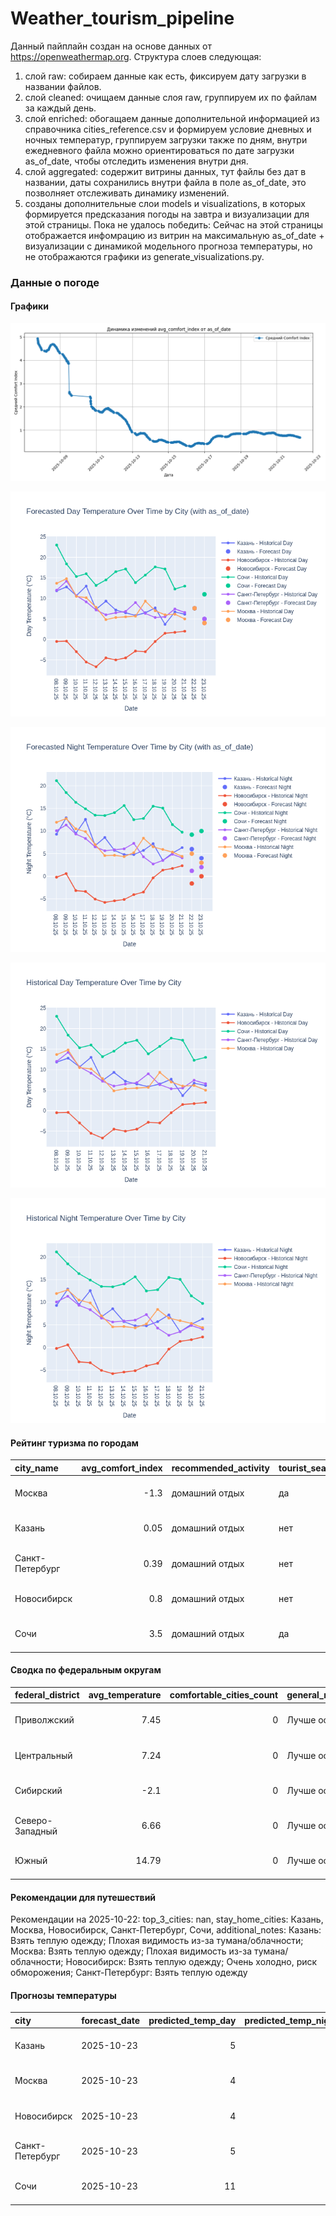 # Weather_tourism_pipeline
Данный пайплайн создан на основе данных от https://openweathermap.org.
Структура слоев следующая:
  1) слой raw: 
  собираем данные как есть, фиксируем дату загрузки в названии файлов.
  2) слой cleaned:
  очищаем данные слоя raw, группируем их по файлам за каждый день.
  3) слой enriched:
  обогащаем данные дополнительной информацией из справочника cities_reference.csv и формируем условие дневных и ночных температур,
  группируем загрузки также по дням, внутри ежедневного файла можно ориентироваться по дате загрузки as_of_date, чтобы отследить изменения внутри дня.
  4) слой aggregated:
   содержит витрины данных, тут файлы без дат в названии, даты сохранились внутри файла в поле as_of_date, это позволняет отслеживать динамику изменений.
  6) созданы дополнительные слои models и visualizations, в которых формируется предсказания погоды на завтра и визуализации для этой страницы.
  Пока не удалось победить: Сейчас на этой страницы отображается инфомрацию из витрин на максимальную as_of_date + визуализации с динамикой модельного прогноза температуры, 
  но не отображаются графики из generate_visualizations.py.
<!-- WEATHER DATA START -->
### Данные о погоде

#### Графики
![Comfort Index Trend](data/visualizations/comfort_index_trend.png)

![Forecasted Day Temperature](data/visualizations/forecasted_day_temperature.png)

![Forecasted Night Temperature](data/visualizations/forecasted_night_temperature.png)

![Historical Day Temperature](data/visualizations/historical_day_temperature.png)

![Historical Night Temperature](data/visualizations/historical_night_temperature.png)

#### Рейтинг туризма по городам
| city_name       |   avg_comfort_index | recommended_activity   | tourist_season_match   | tourism_season   | tour_recommendation       | as_of_date          |
|:----------------|--------------------:|:-----------------------|:-----------------------|:-----------------|:--------------------------|:--------------------|
| Москва          |               -1.3  | домашний отдых         | да                     | Круглогодично    | домашний отдых в сезон    | 2025-10-22 06:35:00 |
| Казань          |                0.05 | домашний отдых         | нет                    | Май-Сентябрь     | домашний отдых вне сезона | 2025-10-22 06:35:00 |
| Санкт-Петербург |                0.39 | домашний отдых         | нет                    | Май-Сентябрь     | домашний отдых вне сезона | 2025-10-22 06:35:00 |
| Новосибирск     |                0.8  | домашний отдых         | нет                    | Июнь-Август      | домашний отдых вне сезона | 2025-10-22 06:35:00 |
| Сочи            |                3.5  | домашний отдых         | да                     | Май-Октябрь      | домашний отдых в сезон    | 2025-10-22 06:35:00 |

#### Сводка по федеральным округам
| federal_district   |   avg_temperature |   comfortable_cities_count | general_recommendation   | as_of_date          |
|:-------------------|------------------:|---------------------------:|:-------------------------|:--------------------|
| Приволжский        |              7.45 |                          0 | Лучше остаться дома      | 2025-10-22 06:35:00 |
| Центральный        |              7.24 |                          0 | Лучше остаться дома      | 2025-10-22 06:35:00 |
| Сибирский          |             -2.1  |                          0 | Лучше остаться дома      | 2025-10-22 06:35:00 |
| Северо-Западный    |              6.66 |                          0 | Лучше остаться дома      | 2025-10-22 06:35:00 |
| Южный              |             14.79 |                          0 | Лучше остаться дома      | 2025-10-22 06:35:00 |

#### Рекомендации для путешествий
Рекомендации на 2025-10-22: top_3_cities: nan, stay_home_cities: Казань, Москва, Новосибирск, Санкт-Петербург, Сочи, additional_notes: Казань: Взять теплую одежду; Плохая видимость из-за тумана/облачности; Москва: Взять теплую одежду; Плохая видимость из-за тумана/облачности; Новосибирск: Взять теплую одежду; Очень холодно, риск обморожения; Санкт-Петербург: Взять теплую одежду

#### Прогнозы температуры
| city            | forecast_date   |   predicted_temp_day |   predicted_temp_night | model_type       | as_of_date          |
|:----------------|:----------------|---------------------:|-----------------------:|:-----------------|:--------------------|
| Казань          | 2025-10-23      |                    5 |                      4 | LinearRegression | 2025-10-22 06:36:04 |
| Москва          | 2025-10-23      |                    4 |                      3 | LinearRegression | 2025-10-22 06:36:04 |
| Новосибирск     | 2025-10-23      |                    4 |                      0 | LinearRegression | 2025-10-22 06:36:04 |
| Санкт-Петербург | 2025-10-23      |                    5 |                      2 | LinearRegression | 2025-10-22 06:36:04 |
| Сочи            | 2025-10-23      |                   11 |                     10 | LinearRegression | 2025-10-22 06:36:04 |


<!-- WEATHER DATA END -->
